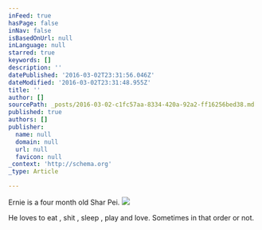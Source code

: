 ```yaml
---
inFeed: true
hasPage: false
inNav: false
isBasedOnUrl: null
inLanguage: null
starred: true
keywords: []
description: ''
datePublished: '2016-03-02T23:31:56.046Z'
dateModified: '2016-03-02T23:31:48.955Z'
title: ''
author: []
sourcePath: _posts/2016-03-02-c1fc57aa-8334-420a-92a2-ff16256bed38.md
published: true
authors: []
publisher:
  name: null
  domain: null
  url: null
  favicon: null
_context: 'http://schema.org'
_type: Article

---
```

Ernie is a four month old Shar Pei. ![](https://the-grid-user-content.s3-us-west-2.amazonaws.com/631cdb23-b31b-43f7-b37a-96801e82f1af.jpg)

He loves to eat , shit , sleep , play and love. Sometimes in that order or not.